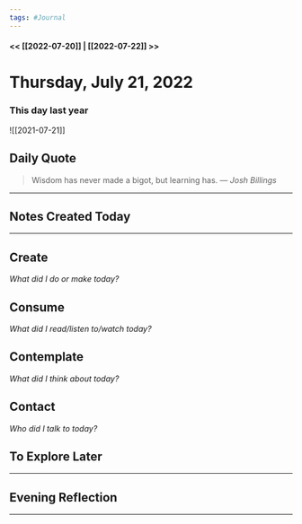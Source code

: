 ```yaml
---
tags: #Journal
---
```


#### << [[2022-07-20]] | [[2022-07-22]] >>

# Thursday, July 21, 2022

### This day last year

![[2021-07-21]]

## Daily Quote

> Wisdom has never made a bigot, but learning has.
> — <cite>Josh Billings</cite>

---

## Notes Created Today

---

## Create

*What did I do or make today?*

  

## Consume

*What did I read/listen to/watch today?*

  

## Contemplate

*What did I think about today?*

  

## Contact

*Who did I talk to today?*

  

## To Explore Later

---

## Evening Reflection

  
------


